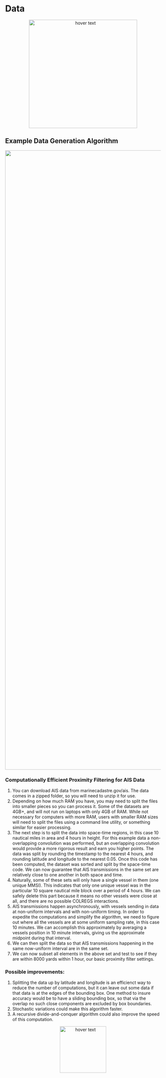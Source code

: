# Data

<p align="center">
  <img src="https://static1.squarespace.com/static/596d24cd4402430bb863ffad/t/5b41e62603ce641f98f2e3cd/1536741696061/?format=1500w" width="350" title="hover text">
</p>


## Example Data Generation Algorithm

<p align="center">
  <img src="https://github.com/FATHOM5/Seattle_Track_2/blob/master/Images/AISAlgorithm.png" width="2000" title="hover text">
</p>

### Computationally Efficient Proximity Filtering for AIS Data
1. You can download AIS data from marinecadastre.gov/ais. The data comes in a zipped folder, so you will need to unzip it for use.
2. Depending on how much RAM you have, you may need to split the files into smaller pieces so you can process it. Some of the datasets are 4GB+, and will not run on laptops with only 4GB of RAM. While not necessary for computers with more RAM, users with smaller RAM sizes will need to split the files using a command line utility, or something similar for easier processing.
3. The next step is to split the data into space-time regions, in this case 10 nautical miles in area and 4 hours in height. For this example data a non-overlapping convolution was performed, but an overlapping convolution would provide a more rigorous result and earn you higher points. The data was split by rounding the timestamp to the nearest 4 hours, and rounding latitude and longitude to the nearest 0.05. Once this code has been computed, the dataset was sorted and split by the space-time code. We can now guarantee that AIS transmissions in the same set are relatively close to one another in both space and time.
4. Naturally, some of these sets will only have a single vessel in them (one unique MMSI). This indicates that only one unique vessel was in the particular 10 square nautical mile block over a period of 4 hours. We can safely delete this part because it means no other vessels were close at all, and there are no possible COLREGS interactions.
5. AIS transmissions happen asynchronously, with vessels sending in data at non-uniform intervals and with non-uniform timing. In order to expedite the computations and simplify the algorithm, we need to figure out where all the vessels are at some uniform sampling rate, in this case 10 minutes. We can accomplish this approximately by averaging a vessels position in 10 minute intervals, giving us the approximate midpoint during that interval.
6. We can then split the data so that AIS transmissions happening in the same now-uniform interval are in the same set.
7. We can now subset all elements in the above set and test to see if they are within 8000 yards within 1 hour, our basic proximity filter settings.

### Possible improvements:
1. Splitting the data up by latitude and longitude is an efficienct way to reduce the number of computations, but it can leave out some data if that data is at the edges of the bounding box. One method to insure accuracy would be to have a sliding bounding box, so that via the overlap no such close components are excluded by box boundaries.
2. Stochastic variations could make this algorithm faster.
3. A recursive divide-and-conquer algorithm could also improve the speed of this computation.


<p align="center">
  <img src="https://static.wixstatic.com/media/3d35e8_2d9eb95a4abe4869afafbf51d29038dc~mv2.png/v1/fill/w_288,h_60,al_c,usm_0.66_1.00_0.01/3d35e8_2d9eb95a4abe4869afafbf51d29038dc~mv2.png" width="150" title="hover text">
</p>
